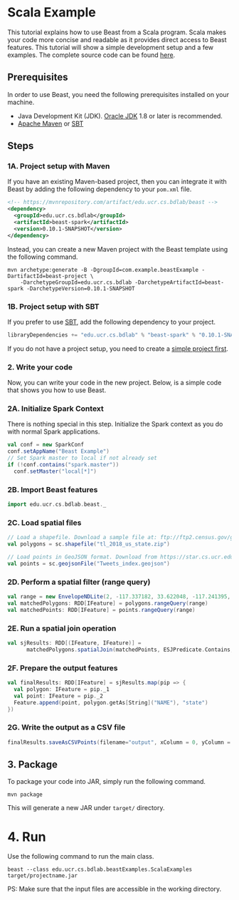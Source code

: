# Scala Example

This tutorial explains how to use Beast from a Scala program. Scala makes your code more concise and readable as it
provides direct access to Beast features. This tutorial will show a simple development setup and a few examples.
The complete source code can be found [here](../src/main/scala/edu/ucr/cs/bdlab/beastExamples/ScalaExamples.scala).

## Prerequisites

In order to use Beast, you need the following prerequisites installed on your machine.

* Java Development Kit (JDK). [Oracle JDK](https://www.oracle.com/technetwork/java/javase/downloads/index.html) 1.8 or later is recommended.
* [Apache Maven](https://maven.apache.org/) or [SBT](https://www.scala-sbt.org)

## Steps
### 1A. Project setup with Maven

If you have an existing Maven-based project, then you can integrate it with Beast by
adding the following dependency to your `pom.xml` file.
```xml
<!-- https://mvnrepository.com/artifact/edu.ucr.cs.bdlab/beast -->
<dependency>
  <groupId>edu.ucr.cs.bdlab</groupId>
  <artifactId>beast-spark</artifactId>
  <version>0.10.1-SNAPSHOT</version>
</dependency>
```
Instead, you can create a new Maven project with the Beast template using the following command.
```shell
mvn archetype:generate -B -DgroupId=com.example.beastExample -DartifactId=beast-project \
    -DarchetypeGroupId=edu.ucr.cs.bdlab -DarchetypeArtifactId=beast-spark -DarchetypeVersion=0.10.1-SNAPSHOT
```
### 1B. Project setup with SBT
If you prefer to use [SBT](https://www.scala-sbt.org), add the following dependency to your project.
```scala
libraryDependencies += "edu.ucr.cs.bdlab" % "beast-spark" % "0.10.1-SNAPSHOT" pomOnly()
```
If you do not have a project setup, you need to create a [simple project first](https://www.scala-sbt.org/1.x/docs/Hello.html).

### 2. Write your code

Now, you can write your code in the new project. Below, is a simple code that shows you how to use Beast.

### 2A. Initialize Spark Context
There is nothing special in this step. Initialize the Spark context as you do with normal Spark applications.
```scala
val conf = new SparkConf
conf.setAppName("Beast Example")
// Set Spark master to local if not already set
if (!conf.contains("spark.master"))
  conf.setMaster("local[*]")
```

### 2B. Import Beast features
```scala
import edu.ucr.cs.bdlab.beast._
```

### 2C. Load spatial files
```scala
// Load a shapefile. Download a sample file at: ftp://ftp2.census.gov/geo/tiger/TIGER2018/STATE/
val polygons = sc.shapefile("tl_2018_us_state.zip")

// Load points in GeoJSON format. Download from https://star.cs.ucr.edu/?Tweets&d#mbr=9qh2vfk9,9qh9y89z
val points = sc.geojsonFile("Tweets_index.geojson")
```

### 2D. Perform a spatial filter (range query)
```scala
val range = new EnvelopeNDLite(2, -117.337182, 33.622048, -117.241395, 33.72865)
val matchedPolygons: RDD[IFeature] = polygons.rangeQuery(range)
val matchedPoints: RDD[IFeature] = points.rangeQuery(range)
```

### 2E. Run a spatial join operation
```scala
val sjResults: RDD[(IFeature, IFeature)] =
      matchedPolygons.spatialJoin(matchedPoints, ESJPredicate.Contains, ESJDistributedAlgorithm.PBSM)
```

### 2F. Prepare the output features
```scala
val finalResults: RDD[IFeature] = sjResults.map(pip => {
  val polygon: IFeature = pip._1
  val point: IFeature = pip._2
  Feature.append(point, polygon.getAs[String]("NAME"), "state")
})
```

### 2G. Write the output as a CSV file
```scala
finalResults.saveAsCSVPoints(filename="output", xColumn = 0, yColumn = 1, delimiter = ';')
```

## 3. Package

To package your code into JAR, simply run the following command.

```shell
mvn package
```

This will generate a new JAR under `target/` directory.

# 4. Run

Use the following command to run the main class.
```shell
beast --class edu.ucr.cs.bdlab.beastExamples.ScalaExamples target/projectname.jar 
```
PS: Make sure that the input files are accessible in the working directory.
